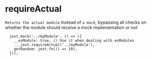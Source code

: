 # requireActual

`Returns the actual module` instead of `a mock`, bypassing all checks on whether the module should receive a mock implementation or not

```
  jest.mock('../myModule', () => ({
    __esModule: true, // Use it when dealing with esModules
    ...jest.requireActual('../myModule'),
    getRandom: jest.fn(() => 10),
  }));
```
